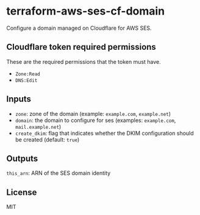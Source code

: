 # terraform-aws-ses-cf-domain

Configure a domain managed on Cloudflare for AWS SES.

## Cloudflare token required permissions

These are the required permissions that the token must have.

- `Zone:Read`
- `DNS:Edit`

## Inputs

- `zone`: zone of the domain (example: `example.com`, `example.net`)
- `domain`: the domain to configure for ses (examples: `example.com`,
`mail.example.net`)
- `create_dkim`: flag that indicates whether the DKIM configuration should be
created (default: `true`)

## Outputs

`this_arn`: ARN of the SES domain identity

## License

MIT
